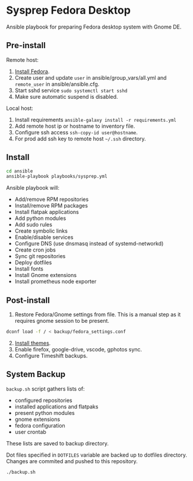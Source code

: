 # Sysprep Fedora Desktop

Ansible playbook for preparing Fedora desktop system with Gnome DE.

## Pre-install

Remote host:

1. [Install Fedora](https://fedoraproject.org/workstation/download).
2. Create user and update `user` in ansible/group_vars/all.yml and `remote_user` in ansible/ansible.cfg.
3. Start sshd service `sudo systemctl start sshd`
4. Make sure automatic suspend is disabled.

Local host:

1. Install requirements `ansible-galaxy install -r requirements.yml`
2. Add remote host ip or hostname to inventory file.
3. Configure ssh access `ssh-copy-id user@hostname`.
4. For prod add ssh key to remote host `~/.ssh` directory.

## Install

```bash
cd ansible
ansible-playbook playbooks/sysprep.yml
```

Ansible playbook will:

- Add/remove RPM repositories
- Install/remove RPM packages
- Install flatpak applications
- Add python modules
- Add sudo rules
- Create symbolic links
- Enable/disable services
- Configure DNS (use dnsmasq instead of systemd-networkd)
- Create cron jobs
- Sync git repositories
- Deploy dotfiles
- Install fonts
- Install Gnome extensions
- Install prometheus node exporter

## Post-install

1. Restore Fedora/Gnome settings from file. This is a manual step as it requires gnome session to be present.

```bash
dconf load -f / < backup/fedora_settings.conf
```

2. [Install themes](https://www.gnome-look.org/browse/).
3. Enable firefox, google-drive, vscode, gphotos sync.
4. Configure Timeshift backups.

## System Backup

`backup.sh` script gathers lists of:

- configured repositories
- installed applications and flatpaks
- present python modules
- gnome extensions
- fedora configuration
- user crontab

These lists are saved to backup directory.

Dot files specified in `DOTFILES` variable are backed up to dotfiles directory. Changes are commited and pushed to this repository.

```bash
./backup.sh
```
